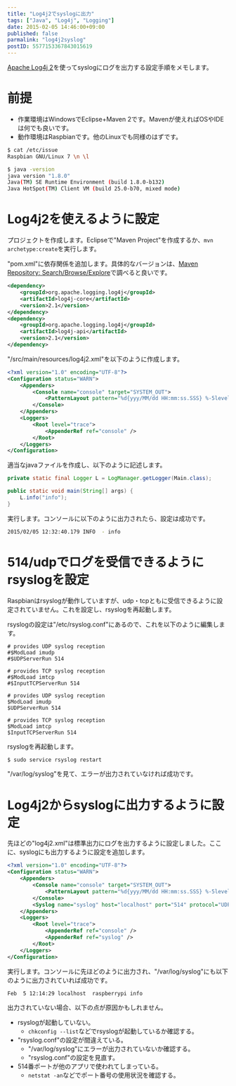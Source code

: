 ```yaml
---
title: "Log4j2でsyslogに出力"
tags: ["Java", "Log4j", "Logging"]
date: 2015-02-05 14:46:00+09:00
published: false
parmalink: "log4j2syslog"
postID: 5577153367843015619
---
```


[Apache Log4j 2](http://logging.apache.org/log4j/2.x/)を使ってsyslogにログを出力する設定手順をメモします。

<!-- more -->

# 前提

- 作業環境はWindowsでEclipse+Maven 2です。Mavenが使えればOSやIDEは何でも良いです。
- 動作環境はRaspbianです。他のLinuxでも同様のはずです。

```bash
$ cat /etc/issue
Raspbian GNU/Linux 7 \n \l
```

```bash
$ java -version
java version "1.8.0"
Java(TM) SE Runtime Environment (build 1.8.0-b132)
Java HotSpot(TM) Client VM (build 25.0-b70, mixed mode)
```

# Log4j2を使えるように設定

プロジェクトを作成します。Eclipseで"Maven Project"を作成するか、`mvn archetype:create`を実行します。

"pom.xml"に依存関係を追加します。具体的なバージョンは、[Maven Repository: Search/Browse/Explore](http://mvnrepository.com/)で調べると良いです。

```xml:pom.xml
<dependency>
    <groupId>org.apache.logging.log4j</groupId>
    <artifactId>log4j-core</artifactId>
    <version>2.1</version>
</dependency>
<dependency>
    <groupId>org.apache.logging.log4j</groupId>
    <artifactId>log4j-api</artifactId>
    <version>2.1</version>
</dependency>
```

"/src/main/resources/log4j2.xml"を以下のように作成します。

```xml:log4j2.xml
<?xml version="1.0" encoding="UTF-8"?>
<Configuration status="WARN">
    <Appenders>
        <Console name="console" target="SYSTEM_OUT">
            <PatternLayout pattern="%d{yyy/MM/dd HH:mm:ss.SSS} %-5level - %msg%n" />
        </Console>
    </Appenders>
    <Loggers>
        <Root level="trace">
            <AppenderRef ref="console" />
        </Root>
    </Loggers>
</Configuration>
```

適当なjavaファイルを作成し、以下のように記述します。

```java
private static final Logger L = LogManager.getLogger(Main.class);

public static void main(String[] args) {
    L.info("info");
}
```

実行します。コンソールに以下のように出力されたら、設定は成功です。

```bash
2015/02/05 12:32:40.179 INFO  - info
```

# 514/udpでログを受信できるようにrsyslogを設定

Raspbianはrsyslogが動作していますが、udp・tcpともに受信できるように設定されていません。これを設定し、rsyslogを再起動します。

rsyslogの設定は"/etc/rsyslog.conf"にあるので、これを以下のように編集します。

```bash:rsyslog.conf(修正前)
# provides UDP syslog reception
#$ModLoad imudp
#$UDPServerRun 514

# provides TCP syslog reception
#$ModLoad imtcp
#$InputTCPServerRun 514
```

```bash:rsyslog.conf(修正後)
# provides UDP syslog reception
$ModLoad imudp
$UDPServerRun 514

# provides TCP syslog reception
$ModLoad imtcp
$InputTCPServerRun 514
```

rsyslogを再起動します。

```bash
$ sudo service rsyslog restart
```

"/var/log/syslog"を見て、エラーが出力されていなければ成功です。

# Log4j2からsyslogに出力するように設定

先ほどの"log4j2.xml"は標準出力にログを出力するように設定しました。ここに、syslogにも出力するように設定を追加します。

```xml:log4j2.xml
<?xml version="1.0" encoding="UTF-8"?>
<Configuration status="WARN">
    <Appenders>
        <Console name="console" target="SYSTEM_OUT">
            <PatternLayout pattern="%d{yyy/MM/dd HH:mm:ss.SSS} %-5level - %msg%n" />
        </Console>
        <Syslog name="syslog" host="localhost" port="514" protocol="UDP" />
    </Appenders>
    <Loggers>
        <Root level="trace">
            <AppenderRef ref="console" />
            <AppenderRef ref="syslog" />
        </Root>
    </Loggers>
</Configuration>
```

実行します。コンソールに先ほどのように出力され、"/var/log/syslog"にも以下のように出力されていれば成功です。

```bash:syslog
Feb  5 12:14:29 localhost  raspberrypi info
```

出力されていない場合、以下の点が原因かもしれません。

- rsyslogが起動していない。
	- `chkconfig --list`などでrsyslogが起動しているか確認する。
- "rsyslog.conf"の設定が間違えている。
	- "/var/log/syslog"にエラーが出力されていないか確認する。
	- "rsyslog.conf"の設定を見直す。
- 514番ポートが他のアプリで使われてしまっている。
	- `netstat -an`などでポート番号の使用状況を確認する。
